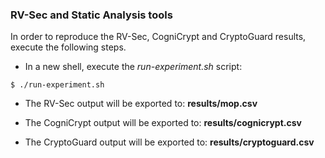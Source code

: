 
### **RV-Sec and Static Analysis tools**

In order to reproduce the RV-Sec, CogniCrypt and CryptoGuard results, execute the following steps.

   * In a new shell, execute the *run-experiment.sh* script:

```{shell}
$ ./run-experiment.sh
```
   * The RV-Sec output will be exported to:  **results/mop.csv**

   * The CogniCrypt output will be exported to:  **results/cognicrypt.csv** 
   
   * The CryptoGuard output will be exported to:  **results/cryptoguard.csv** 



<!-- ### **Calculate Metrics (Precision, Recall and F-measure)**

   * In order to reproduce the metrics reported on the paper:

```{shell}
$ cd scripts
```

   * The script *analysis.py* calculates the precision and recall of the three tools:

```{shell}
$ python3 analysis.py
```

   * To reproduce all metrics in a deep way, use the analysis-OWASPBench.Rmd script -->
